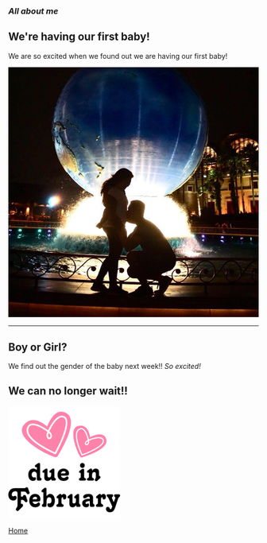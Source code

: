 ### *All about me*

## We're having our first baby! 

We are so excited when we found out we are having our first baby!

![](39113449_2235497473131593_17115242811097088_n.jpg)

---

## Boy or Girl?

We find out the gender of the baby next week!! *So excited!*



## We can no longer wait!!

![](/images.png)

[Home](xhaixhai.github.io/index)

